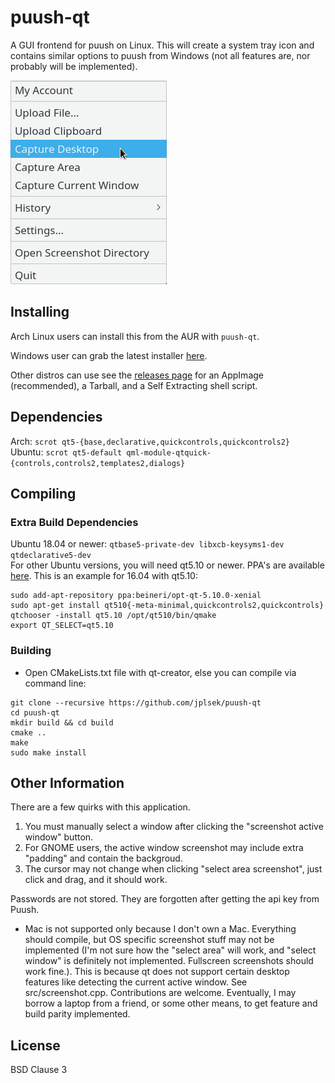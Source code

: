 puush-qt
========
A GUI frontend for puush on Linux. This will create a system tray icon and contains similar options to puush from Windows (not all features are, nor probably will be implemented).

![Screenshot](screenshot.png)

## Installing
Arch Linux users can install this from the AUR with `puush-qt`.  

Windows user can grab the latest installer [here](https://github.com/jplsek/puush-qt/releases).

Other distros can use see the [releases page](https://github.com/jplsek/puush-qt/releases) for an AppImage (recommended), a Tarball, and a Self Extracting shell script.

## Dependencies
Arch: `scrot qt5-{base,declarative,quickcontrols,quickcontrols2}`  
Ubuntu: `scrot qt5-default qml-module-qtquick-{controls,controls2,templates2,dialogs}`

## Compiling
### Extra Build Dependencies
Ubuntu 18.04 or newer: `qtbase5-private-dev libxcb-keysyms1-dev qtdeclarative5-dev`  
For other Ubuntu versions, you will need qt5.10 or newer. PPA's are available [here](https://launchpad.net/~beineri/+ppa-packages).
This is an example for 16.04 with qt5.10:

```
sudo add-apt-repository ppa:beineri/opt-qt-5.10.0-xenial
sudo apt-get install qt510{-meta-minimal,quickcontrols2,quickcontrols}
qtchooser -install qt5.10 /opt/qt510/bin/qmake
export QT_SELECT=qt5.10
```

### Building

* Open CMakeLists.txt file with qt-creator, else you can compile via command line:

```
git clone --recursive https://github.com/jplsek/puush-qt  
cd puush-qt  
mkdir build && cd build  
cmake ..
make  
sudo make install
```

## Other Information
There are a few quirks with this application.  
1. You must manually select a window after clicking the "screenshot active window" button.  
2. For GNOME users, the active window screenshot may include extra "padding" and contain the backgroud.  
3. The cursor may not change when clicking "select area screenshot", just  click and drag, and it should work.

Passwords are not stored. They are forgotten after getting the api key from Puush.

* Mac is not supported only because I don't own a Mac. Everything should compile, but OS specific screenshot stuff may not be implemented (I'm not sure how the "select area" will work, and "select window" is definitely not implemented. Fullscreen screenshots should work fine.). This is because qt does not support certain desktop features like detecting the current active window. See src/screenshot.cpp. Contributions are welcome. Eventually, I may borrow a laptop from a friend, or some other means, to get feature and build parity implemented.

## License
BSD Clause 3
